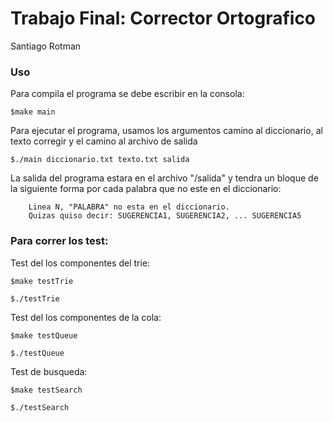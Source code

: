 # Trabajo Final: Corrector Ortografico

Santiago Rotman
### Uso
Para compila el programa se debe escribir en la consola:
```
$make main
```
Para ejecutar el programa, usamos los argumentos camino al diccionario, al texto corregir y el camino al archivo de salida
```
$./main diccionario.txt texto.txt salida
```
La salida del programa estara en el archivo "/salida" y tendra un bloque de la siguiente forma por cada palabra que no este en el diccionario:
```
    Linea N, "PALABRA" no esta en el diccionario.
    Quizas quiso decir: SUGERENCIA1, SUGERENCIA2, ... SUGERENCIA5
```

### Para correr los test:
Test del los componentes del trie:
```
$make testTrie
```
```
$./testTrie
```
Test del los componentes de la cola:
```
$make testQueue
```
```
$./testQueue
```
Test de busqueda:
```
$make testSearch
```
```
$./testSearch
```
